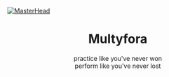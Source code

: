 [![MasterHead](https://i.imgur.com/L5v1hYe.gif)](https://github.com/multyfora)

<h1 align="center">Multyfora</h1>
<p align="center">practice like you've never won <br>
 perform like you've never lost</p>
